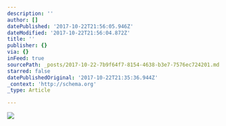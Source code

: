 ```yaml
---
description: ''
author: []
datePublished: '2017-10-22T21:56:05.946Z'
dateModified: '2017-10-22T21:56:04.872Z'
title: ''
publisher: {}
via: {}
inFeed: true
sourcePath: _posts/2017-10-22-7b9f64f7-8154-4638-b3e7-7576ec724201.md
starred: false
datePublishedOriginal: '2017-10-22T21:35:36.944Z'
_context: 'http://schema.org'
_type: Article

---
```

![](https://the-grid-user-content.s3-us-west-2.amazonaws.com/3a36f569-bf24-425c-a588-9dfb20165379.jpg)